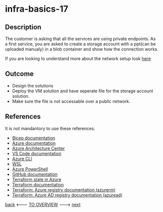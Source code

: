 # infra-basics-17

## Description

The customer is asking that all the services are using private endpoints. As a first service, you are asked to create a storage account with a ppt(can be uploaded manualy) in a blob container and show how the connection works.

If you are looking to understand more about the network setup look [here](../Networking/infra-networking-1.md)

## Outcome

- Design the solutions
- Deploy the VM solution and have seperate file for the storage account solution.
- Make sure the file is not accessable over a public network.

## References

It is not mandantory to use these references.

- [Bicep documentation](https://docs.microsoft.com/en-us/azure/azure-resource-manager/bicep/)
- [Azure documentation](https://docs.microsoft.com/en-us/azure/)
- [Azure Architecture Center](https://docs.microsoft.com/en-us/azure/architecture/)
- [VS Code documentation](https://code.visualstudio.com/Docs)
- [Azure CLI](https://docs.microsoft.com/en-us/cli/azure/reference-index?view=azure-cli-latest)
- [WSL](https://docs.microsoft.com/en-us/windows/wsl/about)
- [Azure PowerShell](https://docs.microsoft.com/en-us/powershell/azure/?view=azps-6.6.0)
- [GitHub documentation](https://docs.github.com/en)
- [Terraform state in Azure](https://www.terraform.io/language/settings/backends/azurerm)
- [Terraform documentation](https://www.terraform.io/docs)
- [Terraform: Azure registry documentation (azurerm)](https://registry.terraform.io/providers/hashicorp/azurerm/latest/docs)
- [Terraform: Azure AD registry documentation (azuread)](https://registry.terraform.io/providers/hashicorp/azuread/latest/docs)

[back](./infra-basics-16.md) <--- [TO OVERVIEW](../Infrastructure.md) ---> [next](./infra-basics-18.md)
